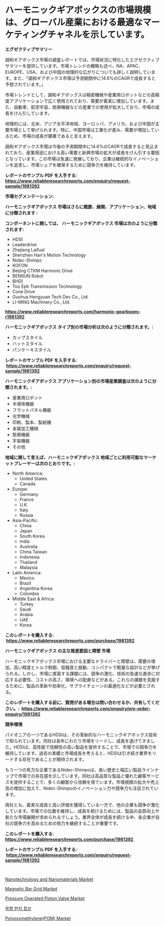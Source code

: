 <p><h1>ハーモニックギアボックスの市場規模は、グローバル産業における最適なマーケティングチャネルを示しています。</h1></p><p><strong>エグゼクティブサマリー</strong></p>
<p><p>調和ギアボックス市場の調査レポートでは、市場状況に特化したエグゼクティブサマリーを提供しています。市場トレンドの概略も述べ、NA、APAC、EUROPE、USA、および中国の地理的な広がりについても詳しく説明しています。また、「調和ギアボックス市場は予測期間中に14.6%のCAGRで成長すると予想されています。」</p><p>市場トレンドとして、調和ギアボックスは精密機械や産業用ロボットなどの高精度アプリケーションで広く使用されており、需要が着実に増加しています。また、自動車、航空宇宙、医療機器などの産業での使用が拡大しており、市場の成長をけん引しています。</p><p>地理的には、北米、アジア太平洋地域、ヨーロッパ、アメリカ、および中国が主要市場として挙げられます。特に、中国市場は工業化が進み、需要が増加しているため、市場の成長が顕著であると言えます。</p><p>調和ギアボックス市場は今後の予測期間中に14.6%のCAGRで成長すると見込まれており、産業用途における高い需要と新興市場の拡大が成長をけん引する要因となっています。この市場は急速に発展しており、企業は継続的なイノベーションを追求し、市場シェアを確保するために競争力を維持しています。</p></p>
<p><strong>レポートのサンプル PDF を入手する: <a href="https://www.reliableresearchreports.com/enquiry/request-sample/1981392">https://www.reliableresearchreports.com/enquiry/request-sample/1981392</a></strong></p>
<p><strong>市場セグメンテーション:</strong></p>
<p><strong> ハーモニックギアボックス 市場はさらに概要、展開、アプリケーション、地域に分類されます :</strong></p>
<p><strong>コンポーネントに関しては、 ハーモニックギアボックス 市場は次のように分類されます: &nbsp;</strong></p>
<p><ul><li>HDSI</li><li>Leaderdrive</li><li>Zhejiang Laifual</li><li>Shenzhen Han's Motion Technology</li><li>Nidec-Shimpo</li><li>KOFON</li><li>Beijing CTKM Harmonic Drive</li><li>BENRUN Robot</li><li>BHDI</li><li>Too Eph Transmission Technology</li><li>Cone Drive</li><li>Guohua Hengyuan Tech Dev Co., Ltd.</li><li>LI-MING Machinery Co., Ltd.</li></ul></p>
<p><strong><a href="https://www.reliableresearchreports.com/harmonic-gearboxes-r1981392">https://www.reliableresearchreports.com/harmonic-gearboxes-r1981392</a></strong></p>
<p><strong> ハーモニックギアボックス タイプ別の市場分析は次のように分類されます。:</strong></p>
<p><ul><li>カップスタイル</li><li>ハットスタイル</li><li>パンケーキスタイル</li></ul></p>
<p><strong>レポートのサンプル PDF を入手する: &nbsp;<a href="https://www.reliableresearchreports.com/enquiry/request-sample/1981392">https://www.reliableresearchreports.com/enquiry/request-sample/1981392</a></strong></p>
<p><strong> ハーモニックギアボックス アプリケーション別の市場産業調査は次のように分類されます。:</strong></p>
<p><ul><li>産業用ロボット</li><li>半導体機器</li><li>フラットパネル機器</li><li>光学機械</li><li>印刷、製本、製紙機</li><li>金属加工機械</li><li>医療機器</li><li>宇宙機器</li><li>その他</li></ul></p>
<p><strong>地域に関して言えば、ハーモニックギアボックス 地域ごとに利用可能なマーケットプレーヤーは次のとおりです。:</strong></p>
<p><ul>
    <li>
        North America:
        <ul>
            <li>United States</li>
            <li>Canada</li>
        </ul>
    </li>
    <li>
        Europe:
        <ul>
            <li>Germany</li>
            <li>France</li>
            <li>U.K.</li>
            <li>Italy</li>
            <li>Russia</li>
        </ul>
    </li>
    <li>
        Asia-Pacific:
        <ul>
            <li>China</li>
            <li>Japan</li>
            <li>South Korea</li>
            <li>India</li>
            <li>Australia</li>
            <li>China Taiwan</li>
            <li>Indonesia</li>
            <li>Thailand</li>
            <li>Malaysia</li>
        </ul>
    </li>
    <li>
        Latin America:
        <ul>
            <li>Mexico</li>
            <li>Brazil</li>
            <li>Argentina Korea</li>
            <li>Colombia</li>
        </ul>
    </li>
    <li>
        Middle East & Africa:
        <ul>
            <li>Turkey</li>
            <li>Saudi</li>
            <li>Arabia</li>
            <li>UAE</li>
            <li>Korea</li>
        </ul>
    </li>
    </ul></p>
<p><strong>このレポートを購入する: &nbsp;<a href="https://www.reliableresearchreports.com/purchase/1981392">https://www.reliableresearchreports.com/purchase/1981392</a></strong></p>
<p><strong>ハーモニックギアボックス の主な推進要因と障壁 市場</strong></p>
<p><p>ハーモニックギアボックス市場における主要なドライバーと障壁は、需要の増加、高い精度とトルク制御、低騒音と振動、コンパクトで軽量な設計などが挙げられる。しかし、市場に直面する課題には、競争の激化、技術の急速な進歩に対応する必要性、コストの高さ、環境への配慮などがある。これらの課題を克服するために、製品の革新や効率化、サプライチェーンの最適化などが必要とされる。</p></p>
<p><strong>このレポートを購入する前に、質問がある場合は問い合わせるか、共有してください。:&nbsp; <a href="https://www.reliableresearchreports.com/enquiry/pre-order-enquiry/1981392">https://www.reliableresearchreports.com/enquiry/pre-order-enquiry/1981392</a></strong></p>
<p><strong>競争環境</strong></p>
<p><p>パイオニアの一つであるHDSIは、その革新的なハーモニックギアボックス技術で知られています。同社は長年にわたり市場をリードし、成長を遂げてきました。HDSIは、高性能で信頼性の高い製品を提供することで、市場での競争力を維持しています。過去の実績と市場成長を考えると、HDSIは引き続き業界をリードする存在であることが期待されます。</p><p>もう一つの有力な企業であるNidec-Shimpoは、長い歴史と幅広い製品ラインナップで市場での存在感を示しています。同社は高品質な製品と優れた顧客サービスを提供することで、多くの顧客から信頼を得ています。市場規模の拡大や売上高の増加に加えて、Nidec-Shimpoのイノベーション力や競争力も注目されています。</p><p>両社とも、着実な成長と高い評価を獲得している一方で、他の企業も競争が激化しています。市場での位置を維持し、成長を続けるためには、製品の品質向上や新たな市場展開が求められるでしょう。業界全体が成長を続ける中、各企業が自社の競争力を高めるための努力を継続することが重要です。</p></p>
<p><strong>このレポートを購入する: &nbsp; <a href="https://www.reliableresearchreports.com/purchase/1981392">https://www.reliableresearchreports.com/purchase/1981392</a></strong></p>
<p><strong>レポートのサンプル PDF を入手する: &nbsp;<a href="https://www.reliableresearchreports.com/enquiry/request-sample/1981392">https://www.reliableresearchreports.com/enquiry/request-sample/1981392</a></strong><strong></strong></p>
<p>&nbsp;</p>
<p><p><a href="https://github.com/prosalinda88/Market-Research-Report-List-4/blob/main/nanotechnology-and-nanomaterials-market.md">Nanotechnology and Nanomaterials Market</a></p><p><a href="https://three-jumbo-f6d.notion.site/Magnetic-Bar-Grid-Market-Trends-Forecast-and-Competitive-Analysis-to-2031-6d2dddd12b52436dbd815689611f576d">Magnetic Bar Grid Market</a></p><p><a href="https://view.publitas.com/reportprime-1/pressure-operated-piston-valve-market-size-market-outlook-and-market-forecast-2024-to-2031/">Pressure Operated Piston Valve Market</a></p><p><a href="https://github.com/Tristiarton768456/Market-Research-Report-List-1/blob/main/535806049142.md">복합 판지 튜브</a></p><p><a href="https://issuu.com/reportprime-2/docs/polyoxymethylenepom-market-size-2030.pptx">Polyoxymethylene(POM) Market</a></p></p>